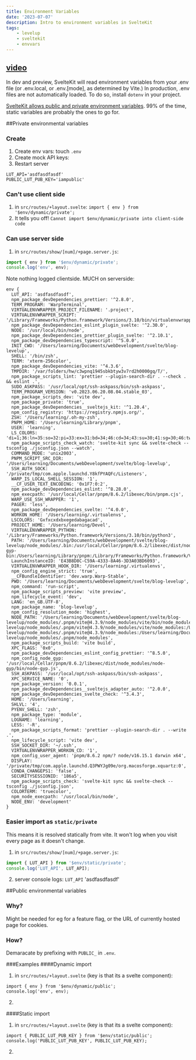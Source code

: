 ```yaml
---
title: Environment Variables
date: '2023-07-07'
description: Intro to environment variables in SvelteKit
tags:
    - levelup
    - sveltekit
    - envvars
---
```


## [video](https://levelup.video/tutorials/sveltekit/env-vars)

In dev and preview, SvelteKit will read environment variables from your .env file (or .env.local, or .env.[mode], as determined by Vite.) In production, .env files are not automatically loaded. To do so, install `dotenv` in your project.

[SvelteKit allows public and private environment variables](https://kit.svelte.dev/docs/adapter-node#environment-variables). 99% of the time, static variables are probably the ones to go for.

##Private environmental variables

### Create

1. Create env vars: touch `.env`
2. Create mock API keys:
3. Restart server

```
LUT_API='asdfasdfasdf'
PUBLIC_LUT_PUB_KEY='iampublic'
```

### Can't use client side

1. in `src/routes/+layout.svelte`: `import { env } from '$env/dynamic/private';`
2. It tells you off! `Cannot import $env/dynamic/private into client-side code`

### Can use server side

1. in `src/routes/show/[num]/+page.server.js`:

```javascript
import { env } from '$env/dynamic/private';
console.log('env', env);
```

Note nothing logged clientside. MUCH on serverside:

```
env {
  LUT_API: 'asdfasdfasdf',
  npm_package_devDependencies_prettier: '^2.8.0',
  TERM_PROGRAM: 'WarpTerminal',
  VIRTUALENVWRAPPER_PROJECT_FILENAME: '.project',
  VIRTUALENVWRAPPER_SCRIPT: '/Library/Frameworks/Python.framework/Versions/3.10/bin/virtualenvwrapper.sh',
  npm_package_devDependencies_eslint_plugin_svelte: '^2.30.0',
  NODE: '/usr/local/bin/node',
  npm_package_devDependencies_prettier_plugin_svelte: '^2.10.1',
  npm_package_devDependencies_typescript: '^5.0.0',
  INIT_CWD: '/Users/learning/Documents/webDevelopment/svelte/blog-levelup',
  SHELL: '/bin/zsh',
  TERM: 'xterm-256color',
  npm_package_devDependencies_vite: '^4.3.6',
  TMPDIR: '/var/folders/hw/c3wpnq1945sbkbtyw3v7rd2h0000gq/T/',
  npm_package_scripts_lint: 'prettier --plugin-search-dir . --check . && eslint .',
  SUDO_ASKPASS: '/usr/local/opt/ssh-askpass/bin/ssh-askpass',
  TERM_PROGRAM_VERSION: 'v0.2023.06.20.08.04.stable_03',
  npm_package_scripts_dev: 'vite dev',
  npm_package_private: 'true',
  npm_package_devDependencies__sveltejs_kit: '^1.20.4',
  npm_config_registry: 'https://registry.npmjs.org/',
  ZSH: '/Users/learning/.oh-my-zsh',
  PNPM_HOME: '/Users/learning/Library/pnpm',
  USER: 'learning',
  LS_COLORS: 'di=1;36:ln=35:so=32:pi=33:ex=31:bd=34;46:cd=34;43:su=30;41:sg=30;46:tw=30;42:ow=30;43',
  npm_package_scripts_check_watch: 'svelte-kit sync && svelte-check --tsconfig ./jsconfig.json --watch',
  COMMAND_MODE: 'unix2003',
  PNPM_SCRIPT_SRC_DIR: '/Users/learning/Documents/webDevelopment/svelte/blog-levelup',
  SSH_AUTH_SOCK: '/private/tmp/com.apple.launchd.Y8kfPYAQFc/Listeners',
  WARP_IS_LOCAL_SHELL_SESSION: '1',
  __CF_USER_TEXT_ENCODING: '0x1F7:0:2',
  npm_package_devDependencies_eslint: '^8.28.0',
  npm_execpath: '/usr/local/Cellar/pnpm/8.6.2/libexec/bin/pnpm.cjs',
  WARP_USE_SSH_WRAPPER: '1',
  PAGER: 'less',
  npm_package_devDependencies_svelte: '^4.0.0',
  WORKON_HOME: '/Users/learning/.virtualenvs',
  LSCOLORS: 'Gxfxcxdxbxegedabagacad',
  PROJECT_HOME: '/Users/learning/Devel',
  VIRTUALENVWRAPPER_PYTHON: '/Library/Frameworks/Python.framework/Versions/3.10/bin/python3',
  PATH: '/Users/learning/Documents/webDevelopment/svelte/blog-levelup/node_modules/.bin:/usr/local/Cellar/pnpm/8.6.2/libexec/dist/node-gyp-bin:/Users/learning/Library/pnpm:/Library/Frameworks/Python.framework/Versions/3.10/bin:/Users/learning/.pyenv/shims:/Library/Frameworks/Python.framework/Versions/3.10/bin:/Library/Frameworks/Python.framework/Versions/3.10/bin:/usr/local/bin:/usr/bin:/bin:/usr/sbin:/sbin:/Users/learning/Library/Python/3.9/bin:/opt/X11/bin:/Library/Apple/usr/bin:/Users/learning/.cargo/bin',
  LaunchInstanceID: 'E43B8D8C-C59A-4333-8A46-3D3A03BD6093',
  VIRTUALENVWRAPPER_HOOK_DIR: '/Users/learning/.virtualenvs',
  npm_config_engine_strict: 'true',
  __CFBundleIdentifier: 'dev.warp.Warp-Stable',
  PWD: '/Users/learning/Documents/webDevelopment/svelte/blog-levelup',
  npm_command: 'run-script',
  npm_package_scripts_preview: 'vite preview',
  npm_lifecycle_event: 'dev',
  LANG: 'en_GB.UTF-8',
  npm_package_name: 'blog-levelup',
  npm_config_resolution_mode: 'highest',
  NODE_PATH: '/Users/learning/Documents/webDevelopment/svelte/blog-levelup/node_modules/.pnpm/vite@4.3.9/node_modules/vite/bin/node_modules:/Users/learning/Documents/webDevelopment/svelte/blog-levelup/node_modules/.pnpm/vite@4.3.9/node_modules/vite/node_modules:/Users/learning/Documents/webDevelopment/svelte/blog-levelup/node_modules/.pnpm/vite@4.3.9/node_modules:/Users/learning/Documents/webDevelopment/svelte/blog-levelup/node_modules/.pnpm/node_modules',
  npm_package_scripts_build: 'vite build',
  XPC_FLAGS: '0x0',
  npm_package_devDependencies_eslint_config_prettier: '^8.5.0',
  npm_config_node_gyp: '/usr/local/Cellar/pnpm/8.6.2/libexec/dist/node_modules/node-gyp/bin/node-gyp.js',
  SSH_ASKPASS: '/usr/local/opt/ssh-askpass/bin/ssh-askpass',
  XPC_SERVICE_NAME: '0',
  npm_package_version: '0.0.1',
  npm_package_devDependencies__sveltejs_adapter_auto: '^2.0.0',
  npm_package_devDependencies_svelte_check: '^3.4.3',
  HOME: '/Users/learning',
  SHLVL: '4',
  PYENV_SHELL: 'zsh',
  npm_package_type: 'module',
  LOGNAME: 'learning',
  LESS: '-R',
  npm_package_scripts_format: 'prettier --plugin-search-dir . --write .',
  npm_lifecycle_script: 'vite dev',
  SSH_SOCKET_DIR: '~/.ssh',
  VIRTUALENVWRAPPER_WORKON_CD: '1',
  npm_config_user_agent: 'pnpm/8.6.2 npm/? node/v16.15.1 darwin x64',
  DISPLAY: '/private/tmp/com.apple.launchd.Q3PWYJg09e/org.macosforge.xquartz:0',
  CONDA_CHANGEPS1: 'false',
  SECURITYSESSIONID: '186a5',
  npm_package_scripts_check: 'svelte-kit sync && svelte-check --tsconfig ./jsconfig.json',
  COLORTERM: 'truecolor',
  npm_node_execpath: '/usr/local/bin/node',
  NODE_ENV: 'development'
}
```

### Easier import as `static/private`

This means it is resolved statically from vite. It won't log when you visit every page as it doesn't change.

1. in `src/routes/show/[num]/+page.server.js`:

```javascript
import { LUT_API } from '$env/static/private';
console.log('LUT_API', LUT_API);
```

2. server console logs: `LUT_API` 'asdfasdfasdf'

##Public environmental variables

### Why?

Might be needed for eg for a feature flag, or the URL of currently hosted page for cookies.

### How?

Demaracate by prefixing with `PUBLIC_` in `.env`.

###Examples
####Dynamic import

1. in `src/routes/+layout.svelte` (key is that its a svelte component):

```javscript
import { env } from '$env/dynamic/public';
console.log('env', env);
```

2. ```PUBLIC_LUT_PUB_KEY': 'iampublic' logged to *browser* console.

   ```

####Static import

1. in `src/routes/+layout.svelte` (key is that its a svelte component):

```javscript
import { PUBLIC_LUT_PUB_KEY } from '$env/static/public';
console.log('PUBLIC_LUT_PUB_KEY', PUBLIC_LUT_PUB_KEY);
```

2. ```PUBLIC_LUT_PUB_KEY': 'iampublic' logged to *browser* console.

   ```
